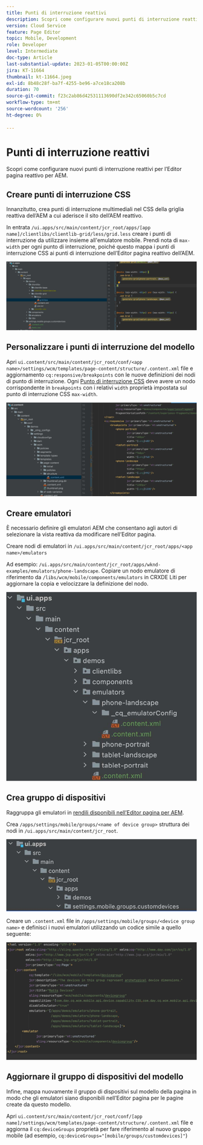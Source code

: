 ```yaml
---
title: Punti di interruzione reattivi
description: Scopri come configurare nuovi punti di interruzione reattivi per l’Editor pagina reattivo per AEM.
version: Cloud Service
feature: Page Editor
topic: Mobile, Development
role: Developer
level: Intermediate
doc-type: Article
last-substantial-update: 2023-01-05T00:00:00Z
jira: KT-11664
thumbnail: kt-11664.jpeg
exl-id: 8b48c28f-ba7f-4255-be96-a7ce18ca208b
duration: 70
source-git-commit: f23c2ab86d42531113690df2e342c65060b5c7cd
workflow-type: tm+mt
source-wordcount: '256'
ht-degree: 0%

---
```


# Punti di interruzione reattivi

Scopri come configurare nuovi punti di interruzione reattivi per l’Editor pagina reattivo per AEM.

## Creare punti di interruzione CSS

Innanzitutto, crea punti di interruzione multimediali nel CSS della griglia reattiva dell’AEM a cui aderisce il sito dell’AEM reattivo.

In entrata `/ui.apps/src/main/content/jcr_root/apps/[app name]/clientlibs/clientlib-grid/less/grid.less` creare i punti di interruzione da utilizzare insieme all&#39;emulatore mobile. Prendi nota di `max-width` per ogni punto di interruzione, poiché questo mappa i punti di interruzione CSS ai punti di interruzione dell’Editor pagina reattivo dell’AEM.

![Creare nuovi punti di interruzione reattivi](./assets/responsive-breakpoints/create-new-breakpoints.jpg)

## Personalizzare i punti di interruzione del modello

Apri `ui.content/src/main/content/jcr_root/conf/<app name>/settings/wcm/templates/page-content/structure/.content.xml` file e aggiornamento `cq:responsive/breakpoints` con le nuove definizioni dei nodi di punto di interruzione. Ogni [Punto di interruzione CSS](#create-new-css-breakpoints) deve avere un nodo corrispondente in `breakpoints` con i relativi `width` proprietà impostata sul punto di interruzione CSS `max-width`.

![Personalizzare i punti di interruzione reattivi del modello](./assets/responsive-breakpoints/customize-template-breakpoints.jpg)

## Creare emulatori

È necessario definire gli emulatori AEM che consentano agli autori di selezionare la vista reattiva da modificare nell’Editor pagina.

Creare nodi di emulatori in `/ui.apps/src/main/content/jcr_root/apps/<app name>/emulators`

Ad esempio: `/ui.apps/src/main/content/jcr_root/apps/wknd-examples/emulators/phone-landscape`. Copiare un nodo emulatore di riferimento da `/libs/wcm/mobile/components/emulators` in CRXDE Liti per aggiornare la copia e velocizzare la definizione del nodo.

![Creare nuovi emulatori](./assets/responsive-breakpoints/create-new-emulators.jpg)

## Crea gruppo di dispositivi

Raggruppa gli emulatori in [rendili disponibili nell’Editor pagina per AEM](#update-the-templates-device-group).

Crea `/apps/settings/mobile/groups/<name of device group>` struttura dei nodi in `/ui.apps/src/main/content/jcr_root`.

![Crea nuovo gruppo di dispositivi](./assets/responsive-breakpoints/create-new-device-group.jpg)

Creare un `.content.xml` file in `/apps/settings/mobile/groups/<device group name>` e definisci i nuovi emulatori utilizzando un codice simile a quello seguente:

![Crea nuovo dispositivo](./assets/responsive-breakpoints/create-new-device.jpg)

## Aggiornare il gruppo di dispositivi del modello

Infine, mappa nuovamente il gruppo di dispositivi sul modello della pagina in modo che gli emulatori siano disponibili nell’Editor pagina per le pagine create da questo modello.

Apri `ui.content/src/main/content/jcr_root/conf/[app name]/settings/wcm/templates/page-content/structure/.content.xml` file e aggiorna il `cq:deviceGroups` proprietà per fare riferimento al nuovo gruppo mobile (ad esempio, `cq:deviceGroups="[mobile/groups/customdevices]"`)
